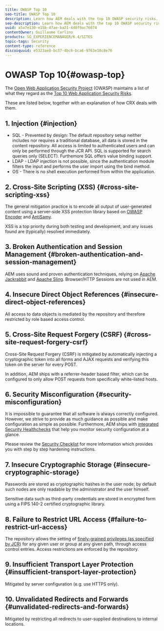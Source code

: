 ```yaml
---
title: OWASP Top 10
seo-title: OWASP Top 10
description: Learn how AEM deals with the top 10 OWASP security risks.
seo-description: Learn how AEM deals with the top 10 OWASP security risks.
uuid: a5a7e130-e15b-47ae-ba21-448f9ac76074
contentOwner: Guillaume Carlino
products: SG_EXPERIENCEMANAGER/6.4/SITES
topic-tags: Security
content-type: reference
discoiquuid: e5323ae8-bc37-4bc6-bca6-9763e18c8e76
---
```


# OWASP Top 10{#owasp-top}

The [Open Web Application Security Project](https://www.owasp.org) (OWASP) maintains a list of what they regard as the [Top 10 Web Application Security Risks](https://www.owasp.org/index.php/OWASP_Top_Ten_Project).

These are listed below, together with an explanation of how CRX deals with them.

## 1. Injection {#injection}

* SQL - Prevented by design: The default repository setup neither includes nor requires a traditional database, all data is stored in the content repository. All access is limited to authenticated users and can only be performed through the JCR API. SQL is supported for search queries only (SELECT). Furthemore SQL offers value binding support.  
* LDAP - LDAP injection is not possible, since the authentication module filters the input and performs the user import using the bind method.
* OS - There is no shell execution performed from within the application.

## 2. Cross-Site Scripting (XSS) {#cross-site-scripting-xss}

The general mitigation practice is to encode all output of user-generated content using a server-side XSS protection library based on [OWASP Encoder](https://www.owasp.org/index.php/OWASP_Java_Encoder_Project) and [AntiSamy](https://www.owasp.org/index.php/Category:OWASP_AntiSamy_Project).

XSS is a top priority during both testing and development, and any issues found are (typically) resolved immediately.

## 3. Broken Authentication and Session Management {#broken-authentication-and-session-management}

AEM uses sound and proven authentication techniques, relying on [Apache Jackrabbit](https://jackrabbit.apache.org/) and [Apache Sling](https://sling.apache.org/). Browser/HTTP Sessions are not used in AEM.

## 4. Insecure Direct Object References {#insecure-direct-object-references}

All access to data objects is mediated by the repository and therefore restricted by role based access control.

## 5. Cross-Site Request Forgery (CSRF) {#cross-site-request-forgery-csrf}

Cross-Site Request Forgery (CSRF) is mitigated by automatically injecting a cryptographic token into all forms and AJAX requests and verifying this token on the server for every POST.

In addition, AEM ships with a referrer-header based filter, which can be configured to only allow POST requests from specifically white-listed hosts.

## 6. Security Misconfiguration {#security-misconfiguration}

It is impossible to guarantee that all software is always correctly configured. However, we strive to provide as much guidance as possible and make configuration as simple as possible. Furthermore, AEM ships with [integrated Security Healthchecks](../../../sites/administering/using/operations-dashboard.md) that help you monitor security configuration at a glance.

Please review the [Security Checklist](../../../sites/administering/using/security-checklist.md) for more information which provides you with step by step hardening instructions.

## 7. Insecure Cryptographic Storage {#insecure-cryptographic-storage}

Passwords are stored as cryptographic hashes in the user node; by default such nodes are only readable by the administrator and the user himself.

Sensitive data such as third-party credentials are stored in encrypted form using a FIPS 140-2 certified cryptographic library.

## 8. Failure to Restrict URL Access {#failure-to-restrict-url-access}

The repository allows the setting of [finely-grained privileges (as specified by JCR)](https://docs.adobe.com/content/docs/en/spec/jcr/2.0/16_Access_Control_Management.html) for any given user or group at any given path, through access control entries. Access restrictions are enforced by the repository.

## 9. Insufficient Transport Layer Protection {#insufficient-transport-layer-protection}

Mitigated by server configuration (e.g. use HTTPS only).

## 10. Unvalidated Redirects and Forwards {#unvalidated-redirects-and-forwards}

Mitigated by restricting all redirects to user-supplied destinations to internal locations.  

